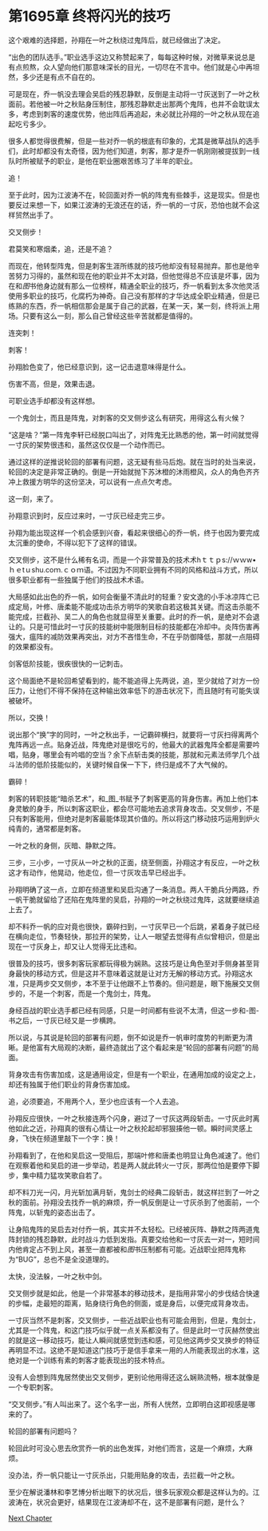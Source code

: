# 第1695章 终将闪光的技巧

这个艰难的选择题，孙翔在一叶之秋绕过鬼阵后，就已经做出了决定。

“出色的团队选手。”职业选手这边又称赞起来了，每每这种时候，对微草来说总是有点煎熬，众人望向他们那意味深长的目光，一切尽在不言中。他们就是心中再坦然，多少还是有点不自在的。

可是现在，乔一帆没去理会吴启的残忍静默，反倒是主动将一寸灰送到了一叶之秋面前。若他被一叶之秋贴身压制住，那残忍静默走出那两个鬼阵，也并不会耽误太多，考虑到刺客的速度优势，他出阵后再追起，未必就比孙翔的一叶之秋从现在追起吃亏多少。

很多人都觉得很费解，但是一些对乔一帆的根底有印象的，尤其是微草战队的选手们，此时却都没有太奇怪，因为他们知道，刺客，那才是乔一帆刚刚被提拔到一线队时所被赋予的职业，是他在职业圈艰苦练习了半年的职业。

追！

至于此时，因为江波涛不在，轮回面对乔一帆的阵鬼有些棘手，这是现实。但是也要反过来想一下，如果江波涛的无浪还在的话，乔一帆的一寸灰，恐怕也就不会这样贸然出手了。

交叉侧步！

君莫笑和寒烟柔，追，还是不追？

而现在，他转型阵鬼，但是刺客生涯所练就的技巧他却没有轻易抛弃。那也是他辛苦努力习得的，虽然和现在他的职业并不太对路，但他觉得总不应该是坏事，因为在和*图*书他身边就有那么一位榜样，精通全职业的技巧，乔一帆看到太多次他灵活使用多职业的技巧，化腐朽为神奇。自己没有那样的才华达成全职业精通，但是已练熟的东西，乔一帆相信那会是属于自己的武器，在某一天，某一刻，终将派上用场。只要有这么一刻，那么自己曾经这些辛苦就都是值得的。

连突刺！

刺客！

孙翔脸色变了，他已经意识到，这一记击退意味得是什么。

伤害不高，但是，效果击退。

可职业选手却都没有这样想。

一个鬼剑士，而且是阵鬼，对刺客的交叉侧步这么有研究，用得这么有火候？

“这是啥？”第一阵鬼李轩已经脱口叫出了，对阵鬼无比熟悉的他，第一时间就觉得一寸灰的架势很违和，虽然这仅仅是一个动作而已。

通过这样的逆推说轮回的部署有问题，这无疑有些马后炮。就在当时的处当来说，轮回的决定是非常正确的。倒是一开始就抛下苏沐橙的沐雨橙风，众人的角色齐齐冲上救援方明华的这份坚决，可以说有一点点欠考虑。

这一刻，来了。

孙翔意识到时，反应过来时，一寸灰已经走完三步。

孙翔为能出现这样一个机会感到兴奋，看起来很细心的乔一帆，终于也因为要完成太沉重的使命，不得以犯下了这样的错误。

交叉侧步，这不是什么稀有名词，而是一个非常普及的技术术hｔｔｐs://ｗｗw•ｈｅtｕshu.coｍ.ｃｏｍ语。不过因为不同职业拥有不同的风格和战斗方式，所以很多职业都有一些独属于他们的技战术术语。

大局感如此出色的乔一帆，如何会衡量不清此时的轻重？安文逸的小手冰凉阵亡已成定局，叶修、唐柔能不能成功击杀方明华的笑歌自若这极其关键。而这击杀能不能完成，拦截孙、吴二人的角色也就显得至关重要。此时的乔一帆，是绝对不会退让的。只是可惜此时一寸灰的技能树中能限制目标的技能都在冷却中。炎阵伤害再强大，瘟阵的减防效果再突出，对方不吝惜生命，不在乎防御降低，那就一点阻碍的效果都没有。

剑客低阶技能，很疾很快的一记刺击。

这个局面绝不是轮回希望看到的，能不能追得上先两说，追，至少就给了对方一份压力，让他们不得不保持在这种输出效率低下的游击状况下，而且随时有可能失误被破坏。

所以，交换！

说出那个“换”字的同时，一叶之秋出手，一记霸碎横扫，就要将一寸灰扫得离两个鬼阵再远一点。贴身近战，阵鬼绝对是很吃亏的，他最大的武器鬼阵全都是需要吟唱，贴身，哪里会有吟唱的空当？余下点斩击类的技能，那就和元素法师学几个战斗法师的低阶技能似的，关键时候自保一下下，终归是成不了大气候的。

霸碎！

刺客的转职技能“暗杀艺术”，和_图_书赋予了刺客更高的背身伤害。再加上他们本身灵敏的身手，所以刺客这职业，都会尽可能地去追求背身攻击。交叉侧步，不是只有刺客能用，但绝对是刺客最能体现其价值的。所以将这门移动技巧运用到炉火纯青的，通常都是刺客。

一叶之秋的身侧，灰暗、静默之阵。

三步，三小步，一寸灰从一叶之秋的正面，绕至侧面，孙翔这才有反应，一叶之秋这才有动作，他晃动，他走位，但一寸灰攻击早已经出手。

孙翔明确了这一点，立即在频道里和吴启沟通了一条消息。两人干脆兵分两路，乔一帆干脆就留给了还陷在鬼阵里的吴启，孙翔的一叶之秋绕过鬼阵，这就要继续追上去了。

却不料乔一帆的应对竟也很快，霸碎扫到，一寸灰早已一个后跳，紧着身子就已经在横向走位，节奏轻快，那拉开的架势，让人一眼望去觉得有点似曾相识，但是出现在一寸灰身上，却又让人觉得无比违和。

很普及的技巧，很多刺客玩家都玩得极为娴熟。这技巧是让角色至对手侧身甚至背身最快的移动方式，但是这并不意味着这就是让对方无解的移动方式。孙翔这水准，只是两步交叉侧步，本不至于让他跟不上节奏的。但问题是，眼下施展交叉侧步的，不是一个刺客，而是一个鬼剑士，阵鬼。

身经百战的职业选手都已经有同感，只是一时间都有些说不太清，但这一步和-图-书之后，一寸灰已经又是一步横跨。

所以说，与其说是轮回的部署有问题，倒不如说是乔一帆审时度势的判断更为清晰。是他富有大局观的决断，最终造就出了这个看起来是“轮回的部署有问题”的局面。

背身攻击有伤害加成，这是通用设定，但是有一个职业，在通用加成的设定之上，却还有独属于他们职业的背身伤害加成。

追，必须要追，不用两个人，至少也应该有一个人去追。

孙翔反应很快，一叶之秋接连两个闪身，避过了一寸灰这两段斩击。一寸灰此时离他如此之近，孙翔真的很有心情让一叶之秋抡起却邪狠揍他一顿。瞬时间灵感上身，飞快在频道里敲下一个字：换！

孙翔看到了，在他和吴启这一受阻后，那端叶修和唐柔也明显让角色减速了。他们在观察着他和吴启的进一步举动，若是两人就此转火一寸灰，那两位怕是要停下脚步，集中精力猛攻笑歌自若了。

却不料刀光一闪，月光斩加满月斩，鬼剑士的经典二段斩击，就这样拦到了一叶之秋的面前。孙翔没去找乔一帆的麻烦，乔一帆反倒是让一寸灰杀到了他面前，一个阵鬼，以斩鬼的姿态出击了。

让身陷鬼阵的吴启去对付乔一帆，其实并不太轻松。已经被灰阵、静默之阵两道鬼阵封锁的残忍静默，此时战斗力低到发指。真要交给他和一寸灰去一对一，短时间内他肯定占不到上风，甚至一直都被和*图*书压制都有可能。近战职业把阵鬼称为“BUG”，总也不是全没道理的。

太快，没法躲，一叶之秋中剑。

交叉侧步就是如此，他是一个非常基本的移动技术，是指用非常小的步伐结合快速的步幅，走最短的距离，贴身绕行角色的侧面，或是身后，以便完成背身攻击。

一寸灰当然不是刺客，交叉侧步，一些近战职业也有可能会用到，但是，鬼剑士，尤其是一个阵鬼，和这门技巧似乎就一点关系都没有了。但是此时一寸灰赫然使出的就是这一移动技巧，能让人瞬间就感觉到违和感，可见他这两步交叉换步的特征再明显不过。这绝不是知道这门技巧于是信手拿来一用的人所能表现出的水准，这绝对是一个训练有素的刺客才能表现出的技术特点。

没有人会想到阵鬼居然使出交叉侧步，更别论他用得还这么娴熟流畅，根本就像是一个专职刺客。

“交叉侧步。”有人叫出来了。这个名字一出，所有人恍然，立即明白这即视感是哪来的了。

轮回的部署有问题吗？

轮回此时可没心思去欣赏乔一帆的出色发挥，对他们而言，这是一个麻烦，大麻烦。

没办法，乔一帆只能让一寸灰杀出，只能用贴身的攻击，去拦截一叶之秋。

至少在解说潘林和李艺博分析出眼下的状况后，很多玩家观众都是这样认为的。江波涛在，状况会更好，结果现在江波涛却不在，这不是部署有问题，是什么？



[Next Chapter](%E7%AC%AC1696%E7%AB%A0%20%E5%85%88%E4%B8%80%E6%AD%A5%E9%98%B5%E4%BA%A1.md)